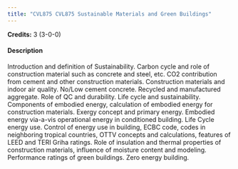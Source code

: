 ```yaml
---
title: "CVL875 CVL875 Sustainable Materials and Green Buildings"
---
```

**Credits:** 3 (3-0-0)

#### Description
Introduction and definition of Sustainability. Carbon cycle and role of construction material such as concrete and steel, etc. CO2 contribution from cement and other construction materials. Construction materials and indoor air quality. No/Low cement concrete. Recycled and manufactured aggregate. Role of QC and durability. Life cycle and sustainability. Components of embodied energy, calculation of embodied energy for construction materials. Exergy concept and primary energy. Embodied energy via-a-vis operational energy in conditioned building. Life Cycle energy use. Control of energy use in building, ECBC code, codes in neighboring tropical countries, OTTV concepts and calculations, features of LEED and TERI Griha ratings. Role of insulation and thermal properties of construction materials, influence of moisture content and modeling. Performance ratings of green buildings. Zero energy building.